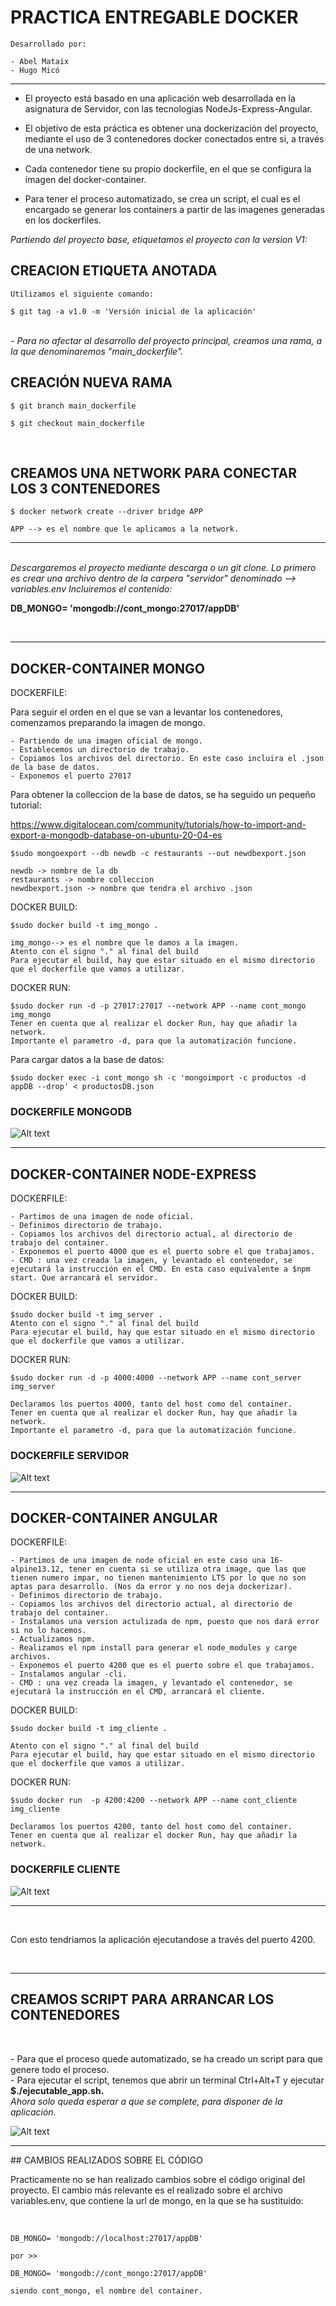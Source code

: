 # PRACTICA ENTREGABLE DOCKER 
```
Desarrollado por:

- Abel Mataix
- Hugo Micó

```
<hr>

<p> 

- El proyecto está basado en una aplicación web desarrollada en la asignatura de Servidor, con las tecnologias NodeJs-Express-Angular. <br>

- El objetivo de esta práctica es obtener una dockerización del proyecto, mediante el uso de 3 contenedores docker conectados 
entre si, a través de una network. <br>
- Cada contenedor tiene su propio dockerfile, en el que se configura la imagen del docker-container.  <br>
- Para tener el proceso automatizado, se crea un script, el cual es el encargado se generar los containers a partir de las imagenes 
generadas en los dockerfiles. <br>

<em>Partiendo del proyecto base, etiquetamos el proyecto con la version V1:</em></p>

## CREACION ETIQUETA ANOTADA
```
Utilizamos el siguiente comando:

$ git tag -a v1.0 -m 'Versión inicial de la aplicación'
```
<br>
<em> - Para no afectar al desarrollo del proyecto principal, creamos una rama, a la que denominaremos "main_dockerfile".</em>

## CREACIÓN NUEVA RAMA
```
$ git branch main_dockerfile

$ git checkout main_dockerfile
```
<br>


## CREAMOS UNA NETWORK PARA CONECTAR LOS 3 CONTENEDORES
```
$ docker network create --driver bridge APP

APP --> es el nombre que le aplicamos a la network.
```
<hr>
<br>
<em>Descargaremos el proyecto mediante descarga o un git clone.
Lo primero es crear una archivo dentro de la carpera "servidor" denominado --> variables.env
Incluiremos el contenido:</em>

<strong> DB_MONGO= 'mongodb://cont_mongo:27017/appDB' </strong>

<br>
<hr>

## DOCKER-CONTAINER MONGO
<p>
DOCKERFILE:<br>

Para seguir el orden en el que se van a levantar los contenedores, comenzamos preparando la imagen de mongo.<br>

    - Partiendo de una imagen oficial de mongo.
    - Establecemos un directorio de trabajo.
    - Copiamos los archivos del directorio. En este caso incluira el .json de la base de datos.
    - Exponemos el puerto 27017

Para obtener la colleccion de la base de datos, se ha seguido un pequeño tutorial:

https://www.digitalocean.com/community/tutorials/how-to-import-and-export-a-mongodb-database-on-ubuntu-20-04-es
```
$sudo mongoexport --db newdb -c restaurants --out newdbexport.json

newdb -> nombre de la db
restaurants -> nombre colleccion
newdbexport.json -> nombre que tendra el archivo .json
```

DOCKER BUILD:
```
$sudo docker build -t img_mongo .

img_mongo--> es el nombre que le damos a la imagen.
Atento con el signo "." al final del build
Para ejecutar el build, hay que estar situado en el mismo directorio que el dockerfile que vamos a utilizar.
```
DOCKER RUN:
```
$sudo docker run -d -p 27017:27017 --network APP --name cont_mongo img_mongo
Tener en cuenta que al realizar el docker Run, hay que añadir la network.
Importante el parametro -d, para que la automatización funcione.
```
Para cargar datos a la base de datos:
```
$sudo docker exec -i cont_mongo sh -c 'mongoimport -c productos -d appDB --drop' < productosDB.json
```
</p>

### DOCKERFILE MONGODB
![Alt text](imagenes/dockerfile_mongo.png?raw=true "Title")
<hr>

## DOCKER-CONTAINER NODE-EXPRESS

DOCKERFILE:
```
- Partimos de una imagen de node oficial.
- Definimos directorio de trabajo.
- Copiamos los archivos del directorio actual, al directorio de trabajo del container.
- Exponemos el puerto 4000 que es el puerto sobre el que trabajamos.
- CMD : una vez creada la imagen, y levantado el contenedor, se ejecutará la instrucción en el CMD. En esta caso equivalente a $npm start. Que arrancará el servidor.
```
DOCKER BUILD:
```
$sudo docker build -t img_server .
Atento con el signo "." al final del build
Para ejecutar el build, hay que estar situado en el mismo directorio que el dockerfile que vamos a utilizar.
```
DOCKER RUN:
```
$sudo docker run -d -p 4000:4000 --network APP --name cont_server img_server

Declaramos los puertos 4000, tanto del host como del container.
Tener en cuenta que al realizar el docker Run, hay que añadir la network.
Importante el parametro -d, para que la automatización funcione.
```
### DOCKERFILE SERVIDOR
![Alt text](imagenes/dockerfile_server.png?raw=true "Title")

<hr>

## DOCKER-CONTAINER ANGULAR
DOCKERFILE:
```
- Partimos de una imagen de node oficial en este caso una 16-alpine13.12, tener en cuenta si se utiliza otra image, que las que tienen numero impar, no tienen mantenimiento LTS por lo que no son aptas para desarrollo. (Nos da error y no nos deja dockerizar).
- Definimos directorio de trabajo.
- Copiamos los archivos del directorio actual, al directorio de trabajo del container.
- Instalamos una version actulizada de npm, puesto que nos dará error si no lo hacemos.
- Actualizamos npm.
- Realizamos el npm install para generar el node_modules y carge archivos.
- Exponemos el puerto 4200 que es el puerto sobre el que trabajamos.
- Instalamos angular -cli.
- CMD : una vez creada la imagen, y levantado el contenedor, se ejecutará la instrucción en el CMD, arrancará el cliente.
```
DOCKER BUILD:
```
$sudo docker build -t img_cliente .

Atento con el signo "." al final del build
Para ejecutar el build, hay que estar situado en el mismo directorio que el dockerfile que vamos a utilizar.
```
DOCKER RUN:
```
$sudo docker run  -p 4200:4200 --network APP --name cont_cliente img_cliente

Declaramos los puertos 4200, tanto del host como del container.
Tener en cuenta que al realizar el docker Run, hay que añadir la network.
```
### DOCKERFILE CLIENTE
![Alt text](imagenes/dockerfile_cliente.png?raw=true "Title")


<hr>
<br>

<p> Con esto tendriamos la aplicación ejecutandose a través del puerto 4200.<p>

<br>
<hr>

## CREAMOS SCRIPT PARA ARRANCAR LOS CONTENEDORES
<br>
<p> 
    - Para que el proceso quede automatizado, se ha creado un script para que genere todo el proceso.<br>
    - Para ejecutar el script, tenemos que abrir un terminal Ctrl+Alt+T y ejecutar <strong>$./ejecutable_app.sh.</strong>
    <br>
    <em>Ahora solo queda esperar a que se complete, para disponer de la aplicación.</em>
</p>

![Alt text](imagenes/dockerfile_script.png?raw=true "Title")

<hr>
## CAMBIOS REALIZADOS SOBRE EL CÓDIGO
<p>
Practicamente no se han realizado cambios sobre el código original del proyecto.
El cambio más relevante es el realizado sobre el archivo variables.env, que contiene la url de mongo, en la que se ha sustituido:</p>
<br>

```
DB_MONGO= 'mongodb://localhost:27017/appDB'

por >>

DB_MONGO= 'mongodb://cont_mongo:27017/appDB'

siendo cont_mongo, el nombre del container.
```
